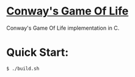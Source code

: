 # [Conway's Game Of Life](https://en.wikipedia.org/wiki/Conway's_Game_of_Life)
Conway's Game Of Life implementation in C.

# Quick Start:
```console
$ ./build.sh
```
